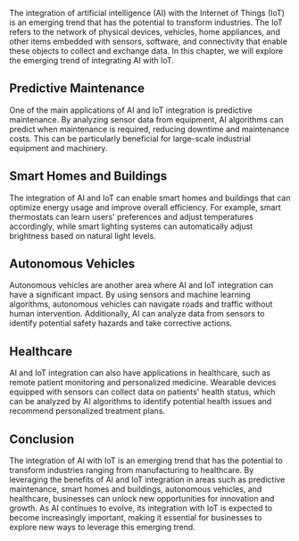 
The integration of artificial intelligence (AI) with the Internet of Things (IoT) is an emerging trend that has the potential to transform industries. The IoT refers to the network of physical devices, vehicles, home appliances, and other items embedded with sensors, software, and connectivity that enable these objects to collect and exchange data. In this chapter, we will explore the emerging trend of integrating AI with IoT.

Predictive Maintenance
----------------------

One of the main applications of AI and IoT integration is predictive maintenance. By analyzing sensor data from equipment, AI algorithms can predict when maintenance is required, reducing downtime and maintenance costs. This can be particularly beneficial for large-scale industrial equipment and machinery.

Smart Homes and Buildings
-------------------------

The integration of AI and IoT can enable smart homes and buildings that can optimize energy usage and improve overall efficiency. For example, smart thermostats can learn users' preferences and adjust temperatures accordingly, while smart lighting systems can automatically adjust brightness based on natural light levels.

Autonomous Vehicles
-------------------

Autonomous vehicles are another area where AI and IoT integration can have a significant impact. By using sensors and machine learning algorithms, autonomous vehicles can navigate roads and traffic without human intervention. Additionally, AI can analyze data from sensors to identify potential safety hazards and take corrective actions.

Healthcare
----------

AI and IoT integration can also have applications in healthcare, such as remote patient monitoring and personalized medicine. Wearable devices equipped with sensors can collect data on patients' health status, which can be analyzed by AI algorithms to identify potential health issues and recommend personalized treatment plans.

Conclusion
----------

The integration of AI with IoT is an emerging trend that has the potential to transform industries ranging from manufacturing to healthcare. By leveraging the benefits of AI and IoT integration in areas such as predictive maintenance, smart homes and buildings, autonomous vehicles, and healthcare, businesses can unlock new opportunities for innovation and growth. As AI continues to evolve, its integration with IoT is expected to become increasingly important, making it essential for businesses to explore new ways to leverage this emerging trend.
